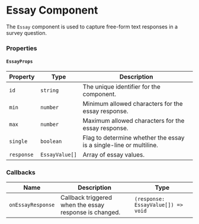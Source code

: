 # Essay Component

The `Essay` component is used to capture free-form text responses in a survey question.

### Properties

#### `EssayProps`

| Property   | Type           | Description                                                        |
| ---------- | -------------- | ------------------------------------------------------------------ |
| `id`       | `string`       | The unique identifier for the component.                           |
| `min`      | `number`       | Minimum allowed characters for the essay response.                 |
| `max`      | `number`       | Maximum allowed characters for the essay response.                 |
| `single`   | `boolean`      | Flag to determine whether the essay is a single-line or multiline. |
| `response` | `EssayValue[]` | Array of essay values.                                             |

### Callbacks

| Name              | Description                                            | Type                               |
| ----------------- | ------------------------------------------------------ | ---------------------------------- |
| `onEssayResponse` | Callback triggered when the essay response is changed. | `(response: EssayValue[]) => void` |
